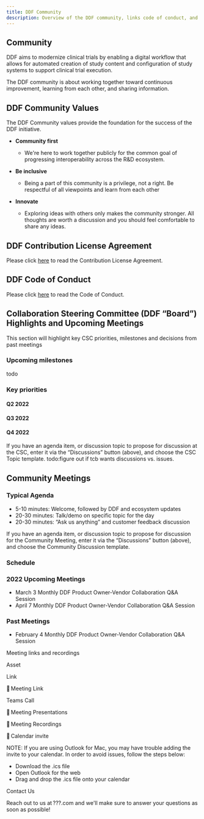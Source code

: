```yaml
---
title: DDF Community 
description: Overview of the DDF community, links code of conduct, and community meetings
---
```

## Community

DDF aims to modernize clinical trials by enabling a digital workflow that allows for automated creation of study content and configuration of study systems to support clinical trial execution.

The DDF community is about working together toward continuous improvement, learning from each other, and sharing information.

## DDF Community Values

The DDF Community values provide the foundation for the success of the DDF initiative.

- **Community first**
  - We're here to work together publicly for the common goal of progressing interoperability across the R&D ecosystem.  

- **Be inclusive**
  - Being a part of this community is a privilege, not a right.  Be respectful of all viewpoints and learn from each other

- **Innovate**
  - Exploring ideas with others only makes the community stronger.  All thoughts are worth a discussion and you should feel comfortable to share any ideas.

## DDF Contribution License Agreement

Please click [here](CONTRIBUTING.md) to read the Contribution License Agreement.

## DDF Code of Conduct

Please click [here](CODE_OF_CONDUCT.md) to read the Code of Conduct.

## Collaboration Steering Committee (DDF “Board”) Highlights and Upcoming Meetings

This section will highlight key CSC priorities, milestones and decisions from past meetings

### Upcoming milestones

todo

### Key priorities

#### Q2 2022

#### Q3 2022

#### Q4 2022

If you have an agenda item, or discussion topic to propose for discussion at the CSC, enter it via the “Discussions” button (above), and choose the CSC Topic template. todo:figure out if tcb wants discussions vs. issues.

## Community Meetings

### Typical Agenda

- 5-10 minutes: Welcome, followed by DDF and ecosystem updates
- 20-30 minutes: Talk/demo on specific topic for the day
- 20-30 minutes: “Ask us anything” and customer feedback discussion

If you have an agenda item, or discussion topic to propose for discussion for the Community Meeting, enter it via the “Discussions” button (above), and choose the Community Discussion template.

### Schedule

### 2022 Upcoming Meetings

- March 3 Monthly DDF Product Owner-Vendor Collaboration Q&A Session
- April 7 Monthly DDF Product Owner-Vendor Collaboration Q&A Session

### Past Meetings

- February 4 Monthly DDF Product Owner-Vendor Collaboration Q&A Session

Meeting links and recordings

Asset

Link

🔗 Meeting Link

Teams Call  

📝 Meeting Presentations

🎥 Meeting Recordings

📆 Calendar invite

NOTE: If you are using Outlook for Mac, you may have trouble adding the invite to your calendar. In order to avoid issues, follow the steps below:

- Download the .ics file
- Open Outlook for the web
- Drag and drop the .ics file onto your calendar

Contact Us

Reach out to us at ???.com and we'll make sure to answer your questions as soon as possible!
